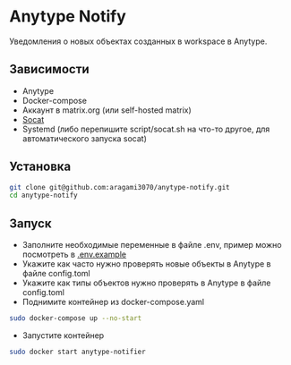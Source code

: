 # Anytype Notify
Уведомления о новых объектах созданных в workspace в Anytype.

## Зависимости
- Anytype
- Docker-compose
- Аккаунт в matrix.org (или self-hosted matrix)
- [Socat](https://github.com/3ndG4me/socat)
- Systemd (либо перепишите script/socat.sh на что-то другое, для автоматического запуска socat)

## Установка
```bash
git clone git@github.com:aragami3070/anytype-notify.git
cd anytype-notify
```


## Запуск
- Заполните необходимые переменные в файле .env, пример можно посмотреть в [.env.example](https://github.com/aragami3070/anytype-notify/blob/master/.env.example)
- Укажите как часто нужно проверять новые объекты в Anytype в файле config.toml
- Укажите как типы объектов нужно проверять в Anytype в файле config.toml
- Поднимите контейнер из docker-compose.yaml

```bash
sudo docker-compose up --no-start 
```
- Запустите контейнер

```bash
sudo docker start anytype-notifier
```
